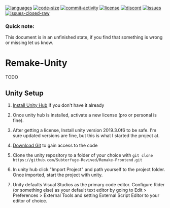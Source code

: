 [![languages](https://img.shields.io/github/languages/top/Subterfuge-Revived/Remake-Frontend)]()
[![code-size](https://img.shields.io/github/languages/code-size/Subterfuge-Revived/Remake-Frontend)]()
[![commit-activity](https://img.shields.io/github/commit-activity/y/Subterfuge-Revived/Remake-Frontend)](https://github.com/Subterfuge-Revived/Remake-Frontend/pulse/yearly)
[![license](https://img.shields.io/github/license/Subterfuge-Revived/Remake-Frontend)](LICENSE)
[![discord](https://img.shields.io/discord/617149385196961792)](https://discord.gg/GNk7Xw4)
[![issues](https://img.shields.io/github/issues/Subterfuge-Revived/Remake-Frontend)](https://github.com/Subterfuge-Revived/Remake-Backend/issues?q=is%3Aopen)
[![issues-closed-raw](https://img.shields.io/github/issues-closed/Subterfuge-Revived/Remake-Frontend)](https://github.com/Subterfuge-Revived/Remake-Frontend/issues?q=is%3Aclosed+)
### Quick note:

This document is in an unfinished state, if you find that something is wrong or missing let us know.

# Remake-Unity
TODO

## Unity Setup

1. [Install Unity Hub](https://unity3d.com/get-unity/download) if you don't have it already

2. Once unity hub is installed, activate a new license (pro or personal is fine).

3. After getting a license, Install unity version 2019.3.0f6 to be safe. I'm sure updated versions are fine, but this is what I started the project at.

4. [Download Git](https://git-scm.com/downloads) to gain access to the code

5. Clone the unity repository to a folder of your choice with `git clone https://github.com/Subterfuge-Revived/Remake-Frontend.git`

6. In unity hub click "Import Project" and path yourself to the project folder. Once imported, start the project with unity.

7. Unity defaults Visual Studios as the primary code editor. Configure Rider (or something else) as your default text editor by going to Edit > Preferences > External Tools and setting External Script Editor to your editor of choice.

